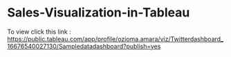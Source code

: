 # Sales-Visualization-in-Tableau
To view click this link : https://public.tableau.com/app/profile/ozioma.amara/viz/Twitterdashboard_16676540027130/Sampledatadashboard?publish=yes
